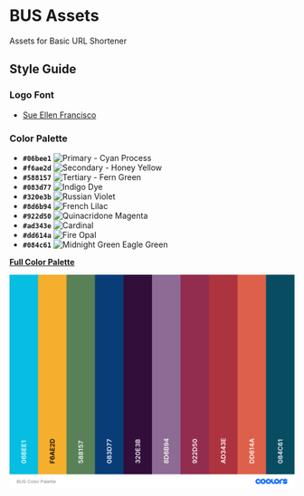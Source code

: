 # BUS Assets

Assets for Basic URL Shortener

## Style Guide

### Logo Font

- [Sue Ellen Francisco](https://fonts.google.com/specimen/Sue+Ellen+Francisco#standard-styles)

### Color Palette

- **`#06bee1`** ![Primary - Cyan Process](https://img.shields.io/badge/-Primary%20--%20Cyan%20Process-%2306bee1?style=for-the-badge)
- **`#f6ae2d`** ![Secondary - Honey Yellow](https://img.shields.io/badge/-Secondary%20--%20Honey%20Yellow-%23f6ae2d?style=for-the-badge)
- **`#588157`** ![Tertiary - Fern Green](https://img.shields.io/badge/-Tertiary%20--%20Fern%20Green-%23588157?style=for-the-badge)
- **`#083d77`** ![Indigo Dye](https://img.shields.io/badge/-Indigo%20Dye-%23083d77?style=for-the-badge)
- **`#320e3b`** ![Russian Violet](https://img.shields.io/badge/-Russian%20Violet-%23320e3b?style=for-the-badge)
- **`#8d6b94`** ![French Lilac](https://img.shields.io/badge/-French%20Lilac-%238d6b94?style=for-the-badge)
- **`#922d50`** ![Quinacridone Magenta](https://img.shields.io/badge/-Quinacridone%20Magenta-%23922d50?style=for-the-badge)
- **`#ad343e`** ![Cardinal](https://img.shields.io/badge/-Cardinal-%23ad343e?style=for-the-badge)
- **`#dd614a`** ![Fire Opal](https://img.shields.io/badge/-Fire%20Opal-%23dd614a?style=for-the-badge)
- **`#084c61`** ![Midnight Green Eagle Green](https://img.shields.io/badge/-Midnight%20Green%20Eagle%20Green-%23084c61?style=for-the-badge)

[**Full Color Palette**](https://coolors.co/06bee1-f6ae2d-588157-083d77-320e3b-8d6b94-922d50-ad343e-dd614a-084c61)

[![Full Color Palette](bus-color-palette.png)](https://coolors.co/06bee1-f6ae2d-588157-083d77-320e3b-8d6b94-922d50-ad343e-dd614a-084c61)
